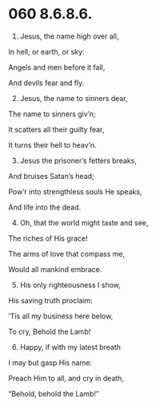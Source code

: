 # 060 8.6.8.6.

1.  Jesus, the name high over all,

In hell, or earth, or sky:

Angels and men before it fall,

And devils fear and fly.

2.  Jesus, the name to sinners dear,

The name to sinners giv’n;

It scatters all their guilty fear,

It turns their hell to heav’n.

3.  Jesus the prisoner’s fetters breaks,

And bruises Satan’s head;

Pow’r into strengthless souls He speaks,

And life into the dead.

4.  Oh, that the world might taste and see,

The riches of His grace!

The arms of love that compass me,

Would all mankind embrace.

5.  His only righteousness I show,

His saving truth proclaim:

’Tis all my business here below,

To cry, Behold the Lamb!

6.  Happy, if with my latest breath

I may but gasp His name:

Preach Him to all, and cry in death,

“Behold, behold the Lamb!”

